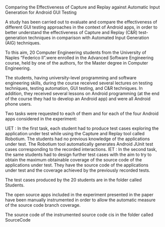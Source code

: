 Comparing the Effectiveness of Capture and Replay against Automatic Input Generation for Android GUI Testing



A study has been carried out to evaluate and compare the effectiveness of different GUI testing approaches in the context of Android apps, in order to better understand the effectiveness of Capture and Replay (C\&R) test-generation techniques in comparison with Automated Input Generation (AIG) techniques.

To this aim, 20 Computer Engineering students from the University of Naples “Federico II”.were enrolled in the Advanced Software Engineering course, held by one of the authors, for the Master degree in Computer Engineering.

The students, having university-level programming and software engineering skills, during the course received several lectures on testing techniques, testing automation, GUI testing, and C&R
techniques. In addition, they received several lessons on Android programming (at the end of the course they had to develop an Android app) and were all Android phone users.
 
Two tasks were requested to each of them and for each of the four Android apps considered in the experiment:
 
UET : In the first task, each student had to produce test cases exploring the application under test while using the Capture and Replay tool called Robotium. The students had no previous knowledge of the applications under test. The Robotium tool automatically generates Android JUnit test cases corresponding to the recorded interactions.
IET : In the second task, the same students had to design further test cases with the aim to try to obtain the maximum obtainable coverage of the source code of the applications under test. They have the source code of the applications under test and the coverage achieved by the previously recorded tests.

The test cases produced by the 20 students are in the folder called Students.

The open source apps included in the experiment presented in the paper have been manually instrumented in order to allow the automatic measure of the source code branch coverage.

The source code of the instrumented source code cis in the folder called SourceCode
